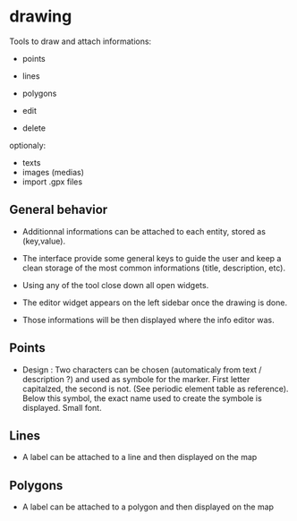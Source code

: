 drawing
=======

Tools to draw and attach informations:

- points
- lines
- polygons

- edit
- delete

optionaly:

- texts
- images (medias) 
- import .gpx files


## General behavior

- Additionnal informations can be attached to each entity, stored as (key,value).

- The interface provide some general keys to guide the user and keep a clean storage of the most common informations (title, description, etc).

- Using any of the tool close down all open widgets.

- The editor widget appears on the left sidebar once the drawing is done.

- Those informations will be then displayed where the info editor was.




## Points

- Design : Two characters can be chosen (automaticaly from text / description ?) and used as symbole for the marker. 
First letter capitalzed, the second is not. (See periodic element table as reference).
Below this symbol, the exact name used to create the symbole is displayed. Small font.


## Lines

- A label can be attached to a line and then displayed on the map



## Polygons

- A label can be attached to a polygon and then displayed on the map
